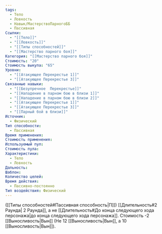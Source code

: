 ```yaml
---
tags:
  - Тело
  - Ловкость
  - Навык/МастерствоПарногоББ
  - Пассивная
Ссылки:
  - "[[Тело]]"
  - "[[Ловкость]]"
  - "[[Типы способностей]]"
  - "[[Мастерство парного боя]]"
Категория: "[[Мастерство парного боя]]"
Стоимость: "20"
Стоимость выкупа: "65"
Уровни:
  - "[[Атакующее Перекрестье 1]]"
  - "[[Атакующее Перекрестье 3]]"
Связанные навыки:
  - "[[Безупречное  Перекрестье]]"
  - "[[Нападение в парном бою в близи 1]]"
  - "[[Нападение в парном бою в близи 2]]"
  - "[[Атакующее Перекрестье 1]]"
  - "[[Атакующее Перекрестье 3]]"
  - "[[Парный бой в близи]]"
Источник:
  - Физический
Тип способности:
  - Пассивная
Время применения: 
Стоимость применения: 
Используемый пул: 
Стоимость пула: 
Характеристики:
  - Тело
  - Ловкость
Дальность: 
Шаблон: 
Количество целей: 
Время действия:
  - Пассивно-постоянно
Тип воздействия: Физический
---
```

([[Типы способностей#Пассивная способность|П]]) [[Длительность#2 Раунда| 2 Раунда]], а не [[Длительность#До конца следующего хода персонажа|до конца следующего хода персонажа]].
Стоимость -2 [[Выносливость|Вын]] (Не 12 [[Выносливость|Вын]], а 10 [[Выносливость|Вын]]).